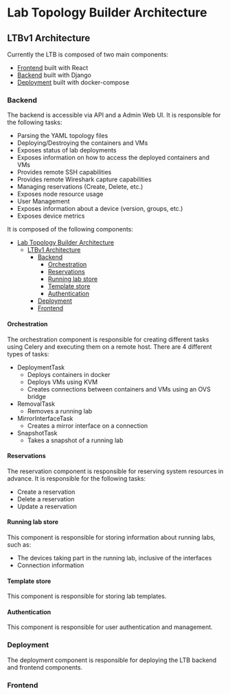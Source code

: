 # Lab Topology Builder Architecture

## LTBv1 Architecture

Currently the LTB is composed of two main components:

- [Frontend](#frontend) built with React
- [Backend](#backend) built with Django
- [Deployment](#deployment) built with docker-compose

### Backend

The backend is accessible via API and a Admin Web UI.
It is responsible for the following tasks:

- Parsing the YAML topology files
- Deploying/Destroying the containers and VMs
- Exposes status of lab deployments
- Exposes information on how to access the deployed containers and VMs
- Provides remote SSH capabilities
- Provides remote Wireshark capture capabilities
- Managing reservations (Create, Delete, etc.)
- Exposes node resource usage
- User Management
- Exposes information about a device (version, groups, etc.)
- Exposes device metrics

It is composed of the following components:

- [Lab Topology Builder Architecture](#lab-topology-builder-architecture)
  - [LTBv1 Architecture](#ltbv1-architecture)
    - [Backend](#backend)
      - [Orchestration](#orchestration)
      - [Reservations](#reservations)
      - [Running lab store](#running-lab-store)
      - [Template store](#template-store)
      - [Authentication](#authentication)
    - [Deployment](#deployment)
    - [Frontend](#frontend)

#### Orchestration

The orchestration component is responsible for creating different tasks using Celery and executing them on a remote host.
There are 4 different types of tasks:

- DeploymentTask
  - Deploys containers in docker
  - Deploys VMs using KVM
  - Creates connections between containers and VMs using an OVS bridge
- RemovalTask
  - Removes a running lab
- MirrorInterfaceTask
  - Creates a mirror interface on a connection
- SnapshotTask
  - Takes a snapshot of a running lab

#### Reservations

The reservation component is responsible for reserving system resources in advance. It is responsible for the following tasks:

- Create a reservation
- Delete a reservation
- Update a reservation

#### Running lab store

This component is responsible for storing information about running labs, such as:

- The devices taking part in the running lab, inclusive of the interfaces
- Connection information

#### Template store

This component is responsible for storing lab templates.

#### Authentication

This component is responsible for user authentication and management.

### Deployment

The deployment component is responsible for deploying the LTB backend and frontend components.

### Frontend
